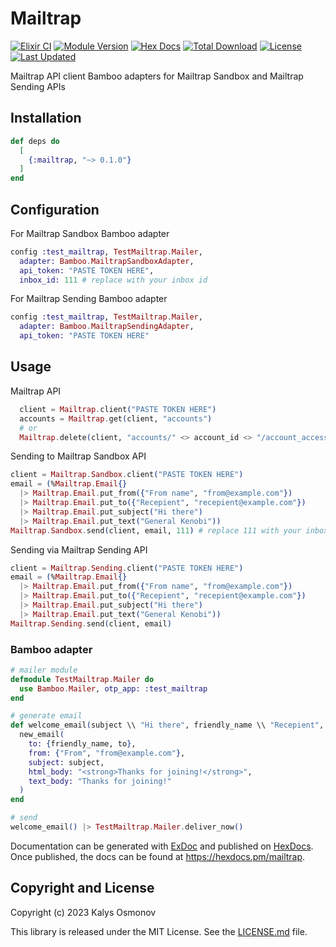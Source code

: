 # Mailtrap

[![Elixir CI](https://github.com/kalys/elixir-mailtrap/actions/workflows/elixir.yml/badge.svg)](https://github.com/kalys/elixir-mailtrap/actions/workflows/elixir.yml)
[![Module Version](https://img.shields.io/hexpm/v/mailtrap.svg)](https://hex.pm/packages/mailtrap)
[![Hex Docs](https://img.shields.io/badge/hex-docs-lightgreen.svg)](https://hexdocs.pm/mailtrap/)
[![Total Download](https://img.shields.io/hexpm/dt/mailtrap.svg)](https://hex.pm/packages/mailtrap)
[![License](https://img.shields.io/hexpm/l/mailtrap.svg)](https://github.com/kalys/elixir-mailtrap/blob/master/LICENSE.md)
[![Last Updated](https://img.shields.io/github/last-commit/kalys/elixir-mailtrap.svg)](https://github.com/kalys/elixir-mailtrap/commits/master)

Mailtrap API client
Bamboo adapters for Mailtrap Sandbox and Mailtrap Sending APIs

## Installation

```elixir
def deps do
  [
    {:mailtrap, "~> 0.1.0"}
  ]
end
```

## Configuration

For Mailtrap Sandbox Bamboo adapter

```elixir
config :test_mailtrap, TestMailtrap.Mailer,
  adapter: Bamboo.MailtrapSandboxAdapter,
  api_token: "PASTE TOKEN HERE",
  inbox_id: 111 # replace with your inbox id
```

For Mailtrap Sending Bamboo adapter

```elixir
config :test_mailtrap, TestMailtrap.Mailer,
  adapter: Bamboo.MailtrapSendingAdapter,
  api_token: "PASTE TOKEN HERE"
```

## Usage

Mailtrap API

```elixir
  client = Mailtrap.client("PASTE TOKEN HERE")
  accounts = Mailtrap.get(client, "accounts")
  # or
  Mailtrap.delete(client, "accounts/" <> account_id <> "/account_accesses/" <> account_access_id)
```

Sending to Mailtrap Sandbox API

```elixir
client = Mailtrap.Sandbox.client("PASTE TOKEN HERE")
email = (%Mailtrap.Email{}
  |> Mailtrap.Email.put_from({"From name", "from@example.com"})
  |> Mailtrap.Email.put_to({"Recepient", "recepient@example.com"})
  |> Mailtrap.Email.put_subject("Hi there")
  |> Mailtrap.Email.put_text("General Kenobi"))
Mailtrap.Sandbox.send(client, email, 111) # replace 111 with your inbox id
```

Sending via Mailtrap Sending API

```elixir
client = Mailtrap.Sending.client("PASTE TOKEN HERE")
email = (%Mailtrap.Email{}
  |> Mailtrap.Email.put_from({"From name", "from@example.com"})
  |> Mailtrap.Email.put_to({"Recepient", "recepient@example.com"})
  |> Mailtrap.Email.put_subject("Hi there")
  |> Mailtrap.Email.put_text("General Kenobi"))
Mailtrap.Sending.send(client, email)
```

### Bamboo adapter

```elixir
# mailer module
defmodule TestMailtrap.Mailer do
  use Bamboo.Mailer, otp_app: :test_mailtrap
end

# generate email
def welcome_email(subject \\ "Hi there", friendly_name \\ "Recepient", to \\ "recepient@example.com") do
  new_email(
    to: {friendly_name, to},
    from: {"From", "from@example.com"},
    subject: subject,
    html_body: "<strong>Thanks for joining!</strong>",
    text_body: "Thanks for joining!"
  )
end

# send
welcome_email() |> TestMailtrap.Mailer.deliver_now()
```

Documentation can be generated with [ExDoc](https://github.com/elixir-lang/ex_doc)
and published on [HexDocs](https://hexdocs.pm). Once published, the docs can
be found at <https://hexdocs.pm/mailtrap>.

## Copyright and License

Copyright (c) 2023 Kalys Osmonov

This library is released under the MIT License. See the [LICENSE.md](./LICENSE.md) file.

